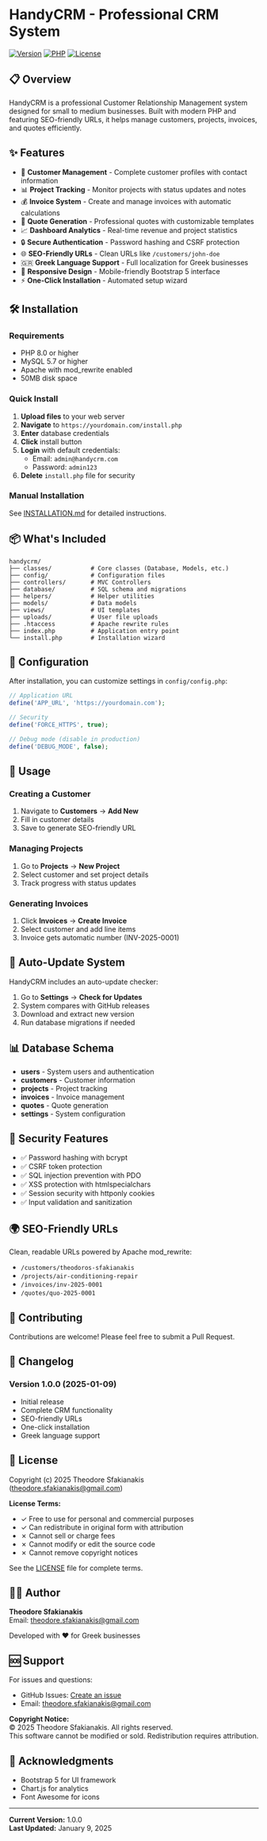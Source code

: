 # HandyCRM - Professional CRM System

[![Version](https://img.shields.io/badge/version-1.0.0-blue.svg)](https://github.com/yourusername/handycrm)
[![PHP](https://img.shields.io/badge/PHP-8.0%2B-777BB4.svg)](https://php.net)
[![License](https://img.shields.io/badge/license-MIT-green.svg)](LICENSE)

## 📋 Overview

HandyCRM is a professional Customer Relationship Management system designed for small to medium businesses. Built with modern PHP and featuring SEO-friendly URLs, it helps manage customers, projects, invoices, and quotes efficiently.

## ✨ Features

- 🎯 **Customer Management** - Complete customer profiles with contact information
- 📊 **Project Tracking** - Monitor projects with status updates and notes
- 💰 **Invoice System** - Create and manage invoices with automatic calculations
- 📝 **Quote Generation** - Professional quotes with customizable templates
- 📈 **Dashboard Analytics** - Real-time revenue and project statistics
- 🔒 **Secure Authentication** - Password hashing and CSRF protection
- 🌐 **SEO-Friendly URLs** - Clean URLs like `/customers/john-doe`
- 🇬🇷 **Greek Language Support** - Full localization for Greek businesses
- 📱 **Responsive Design** - Mobile-friendly Bootstrap 5 interface
- ⚡ **One-Click Installation** - Automated setup wizard

## 🛠️ Installation

### Requirements

- PHP 8.0 or higher
- MySQL 5.7 or higher
- Apache with mod_rewrite enabled
- 50MB disk space

### Quick Install

1. **Upload files** to your web server
2. **Navigate** to `https://yourdomain.com/install.php`
3. **Enter** database credentials
4. **Click** install button
5. **Login** with default credentials:
   - Email: `admin@handycrm.com`
   - Password: `admin123`
6. **Delete** `install.php` file for security

### Manual Installation

See [INSTALLATION.md](INSTALLATION.md) for detailed instructions.

## 📦 What's Included

```
handycrm/
├── classes/           # Core classes (Database, Models, etc.)
├── config/            # Configuration files
├── controllers/       # MVC Controllers
├── database/          # SQL schema and migrations
├── helpers/           # Helper utilities
├── models/            # Data models
├── views/             # UI templates
├── uploads/           # User file uploads
├── .htaccess          # Apache rewrite rules
├── index.php          # Application entry point
└── install.php        # Installation wizard
```

## 🔧 Configuration

After installation, you can customize settings in `config/config.php`:

```php
// Application URL
define('APP_URL', 'https://yourdomain.com');

// Security
define('FORCE_HTTPS', true);

// Debug mode (disable in production)
define('DEBUG_MODE', false);
```

## 🚀 Usage

### Creating a Customer

1. Navigate to **Customers** → **Add New**
2. Fill in customer details
3. Save to generate SEO-friendly URL

### Managing Projects

1. Go to **Projects** → **New Project**
2. Select customer and set project details
3. Track progress with status updates

### Generating Invoices

1. Click **Invoices** → **Create Invoice**
2. Select customer and add line items
3. Invoice gets automatic number (INV-2025-0001)

## 🔄 Auto-Update System

HandyCRM includes an auto-update checker:

1. Go to **Settings** → **Check for Updates**
2. System compares with GitHub releases
3. Download and extract new version
4. Run database migrations if needed

## 📊 Database Schema

- **users** - System users and authentication
- **customers** - Customer information
- **projects** - Project tracking
- **invoices** - Invoice management
- **quotes** - Quote generation
- **settings** - System configuration

## 🔐 Security Features

- ✅ Password hashing with bcrypt
- ✅ CSRF token protection
- ✅ SQL injection prevention with PDO
- ✅ XSS protection with htmlspecialchars
- ✅ Session security with httponly cookies
- ✅ Input validation and sanitization

## 🌍 SEO-Friendly URLs

Clean, readable URLs powered by Apache mod_rewrite:

- `/customers/theodoros-sfakianakis`
- `/projects/air-conditioning-repair`
- `/invoices/inv-2025-0001`
- `/quotes/quo-2025-0001`

## 🤝 Contributing

Contributions are welcome! Please feel free to submit a Pull Request.

## 📝 Changelog

### Version 1.0.0 (2025-01-09)
- Initial release
- Complete CRM functionality
- SEO-friendly URLs
- One-click installation
- Greek language support

## 📄 License

Copyright (c) 2025 Theodore Sfakianakis (theodore.sfakianakis@gmail.com)

**License Terms:**
- ✓ Free to use for personal and commercial purposes
- ✓ Can redistribute in original form with attribution
- ✗ Cannot sell or charge fees
- ✗ Cannot modify or edit the source code
- ✗ Cannot remove copyright notices

See the [LICENSE](LICENSE) file for complete terms.

## 👨‍💻 Author

**Theodore Sfakianakis**  
Email: theodore.sfakianakis@gmail.com

Developed with ❤️ for Greek businesses

## 🆘 Support

For issues and questions:
- GitHub Issues: [Create an issue](https://github.com/yourusername/handycrm/issues)
- Email: theodore.sfakianakis@gmail.com

**Copyright Notice:**  
© 2025 Theodore Sfakianakis. All rights reserved.  
This software cannot be modified or sold. Redistribution requires attribution.

## 🙏 Acknowledgments

- Bootstrap 5 for UI framework
- Chart.js for analytics
- Font Awesome for icons

---

**Current Version:** 1.0.0  
**Last Updated:** January 9, 2025